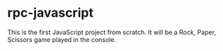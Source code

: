 # rpc-javascript
This is the first JavaScript project from scratch. It will be a Rock, Paper, Scissors game played in the console.

